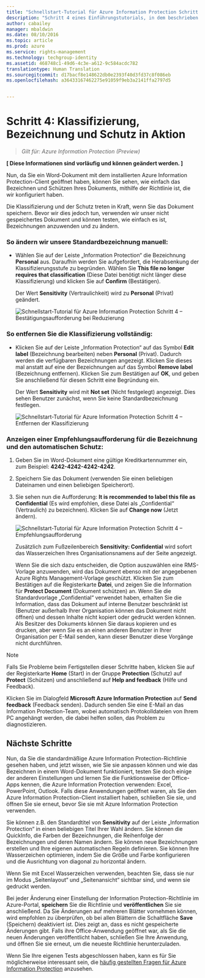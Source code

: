 ```yaml
---
title: "Schnellstart-Tutorial für Azure Information Protection Schritt 4 | Azure Rights Management"
description: "Schritt 4 eines Einführungstutorials, in dem beschrieben wird, wie Sie Microsoft Azure Information Protection in 4 Schritten und weniger als 15 Minuten für Ihre Organisation testen können."
author: cabailey
manager: mbaldwin
ms.date: 08/10/2016
ms.topic: article
ms.prod: azure
ms.service: rights-management
ms.technology: techgroup-identity
ms.assetid: 468748c1-49d6-4c3e-a612-9c584acdc782
translationtype: Human Translation
ms.sourcegitcommit: d17bacf8e148622db0e2393f40d3fd37c8f086eb
ms.openlocfilehash: a36433167462275e91059f9eb3a2141ffa2797d5


---
```


# Schritt 4: Klassifizierung, Bezeichnung und Schutz in Aktion 

>*Gilt für: Azure Information Protection (Preview)*

**[ Diese Informationen sind vorläufig und können geändert werden. ]**

Nun, da Sie ein Word-Dokument mit dem installierten Azure Information Protection-Client geöffnet haben, können Sie sehen, wie einfach das Bezeichnen und Schützen Ihres Dokuments, mithilfe der Richtlinie ist, die wir konfiguriert haben.

Die Klassifizierung und der Schutz treten in Kraft, wenn Sie das Dokument speichern. Bevor wir dies jedoch tun, verwenden wir unser nicht gespeichertes Dokument und können testen, wie einfach es ist, Bezeichnungen anzuwenden und zu ändern.

### So ändern wir unsere Standardbezeichnung manuell:

- Wählen Sie auf der Leiste „Information Protection“ die Bezeichnung **Personal** aus. Daraufhin werden Sie aufgefordert, die Herabsenkung der Klassifizierungsstufe zu begründen. Wählen Sie **This file no longer requires that classification** (Diese Datei benötigt nicht länger diese Klassifizierung) und klicken Sie auf **Confirm** (Bestätigen).  

    Der Wert **Sensitivity** (Vertraulichkeit) wird zu **Personal** (Privat) geändert.

    ![Schnellstart-Tutorial für Azure Information Protection Schritt 4 – Bestätigungsaufforderung bei Reduzierung](../media/confirm-lowering.png)

### So entfernen Sie die Klassifizierung vollständig:

- Klicken Sie auf der Leiste „Information Protection“ auf das Symbol **Edit label** (Bezeichnung bearbeiten) neben **Personal** (Privat). Dadurch werden die verfügbaren Bezeichnungen angezeigt. Klicken Sie dieses mal anstatt auf eine der Bezeichnungen auf das Symbol **Remove label** (Bezeichnung entfernen). Klicken Sie zum Bestätigen auf **OK**, und geben Sie anschließend für diesen Schritt eine Begründung ein.  

    Der Wert **Sensitivity** wird mit **Not set** (Nicht festgelegt) angezeigt. Dies sehen Benutzer zunächst, wenn Sie keine Standardbezeichnung festlegen.

    ![Schnellstart-Tutorial für Azure Information Protection Schritt 4 – Entfernen der Klassifizierung](../media/sensitivity-not-set.png)


### Anzeigen einer Empfehlungsaufforderung für die Bezeichnung und den automatischen Schutz:

1. Geben Sie im Word-Dokument eine gültige Kreditkartennummer ein, zum Beispiel: **4242-4242-4242-4242**. 

2. Speichern Sie das Dokument (verwenden Sie einen beliebigen Dateinamen und einen beliebigen Speicherort). 

3. Sie sehen nun die Aufforderung: **It is recommended to label this file as Confidential** (Es wird empfohlen, diese Datei als „Confidential“ (Vertraulich) zu bezeichnen). Klicken Sie auf **Change now** (Jetzt ändern).

    ![Schnellstart-Tutorial für Azure Information Protection Schritt 4 – Empfehlungsaufforderung](../media/change-now.png)

    Zusätzlich zum Fußzeilenbereich **Sensitivity: Confidential** wird sofort das Wasserzeichen Ihres Organisationsnamens auf der Seite angezeigt. 

    Wenn Sie die sich dazu entscheiden, die Option auszuwählen eine RMS-Vorlage anzuwenden, wird das Dokument ebenso mit der angegebenen Azure Rights Management-Vorlage geschützt. Klicken Sie zum Bestätigen auf die Registerkarte **Datei**, und zeigen Sie die Information für **Protect Document** (Dokument schützen) an. Wenn Sie die Standardvorlage „Confidential“ verwendet haben, erhalten Sie die Information, dass das Dokument auf interne Benutzer beschränkt ist (Benutzer außerhalb Ihrer Organisation können das Dokument nicht öffnen) und dessen Inhalte nicht kopiert oder gedruckt werden können. Als Besitzer des Dokuments können Sie daraus kopieren und es drucken, aber wenn Sie es an einen anderen Benutzer in Ihrer Organisation per E-Mail senden, kann dieser Benutzer diese Vorgänge nicht durchführen.

> [!NOTE]
>Falls Sie Probleme beim Fertigstellen dieser Schritte haben, klicken Sie auf der Registerkarte **Home** (Start) in der Gruppe **Protection** (Schutz) auf **Protect** (Schützen) und anschließend auf **Help and feedback** (Hilfe und Feedback). 
>
>Klicken Sie im Dialogfeld **Microsoft Azure Information Protection** auf **Send feedback** (Feedback senden). Dadurch senden Sie eine E-Mail an das Information Protection-Team, wobei automatisch Protokolldateien von Ihrem PC angehängt werden, die dabei helfen sollen, das Problem zu diagnostizieren.

##  Nächste Schritte

Nun, da Sie die standardmäßige Azure Information Protection-Richtlinie gesehen haben, und jetzt wissen, wie Sie sie anpassen können und wie das Bezeichnen in einem Word-Dokument funktioniert, testen Sie doch einige der anderen Einstellungen und lernen Sie die Funktionsweise der Office-Apps kennen, die Azure Information Protection verwenden: Excel, PowerPoint, Outlook. Falls diese Anwendungen geöffnet waren, als Sie den Azure Information Protection-Client installiert haben, schließen Sie sie, und öffnen Sie sie erneut, bevor Sie sie mit Azure Information Protection verwenden.

Sie können z.B. den Standardtitel von **Sensitivity** auf der Leiste „Information Protection“ in einen beliebigen Titel Ihrer Wahl ändern. Sie können die QuickInfo, die Farben der Bezeichnungen, die Reihenfolge der Bezeichnungen und deren Namen ändern. Sie können neue Bezeichnungen erstellen und Ihre eigenen automatischen Regeln definieren. Sie können Ihre Wasserzeichen optimieren, indem Sie die Größe und Farbe konfigurieren und die Ausrichtung von diagonal zu horizontal ändern.

Wenn Sie mit Excel Wasserzeichen verwenden, beachten Sie, dass sie nur im Modus „Seitenlayout“ und „Seitenansicht“ sichtbar sind, und wenn sie gedruckt werden.

Bei jeder Änderung einer Einstellung der Information Protection-Richtlinie im Azure-Portal, **speichern** Sie die Richtlinie und **veröffentlichen** Sie sie anschließend. Da Sie Änderungen auf mehreren Blätter vornehmen können, wird empfohlen zu überprüfen, ob bei allen Blättern die Schaltfläche **Save** (Speichern) deaktiviert ist. Dies zeigt an, dass es nicht gespeicherte Änderungen gibt. Falls ihre Office-Anwendung geöffnet war, als Sie die neuen Änderungen veröffentlicht haben, schließen Sie Ihre Anwendung, und öffnen Sie sie erneut, um die neueste Richtlinie herunterzuladen.

Wenn Sie Ihre eigenen Tests abgeschlossen haben, kann es für Sie möglicherweise interessant sein, die [häufig gestellten Fragen für Azure Information Protection](faq.md) anzusehen.




<!--HONumber=Aug16_HO2-->


